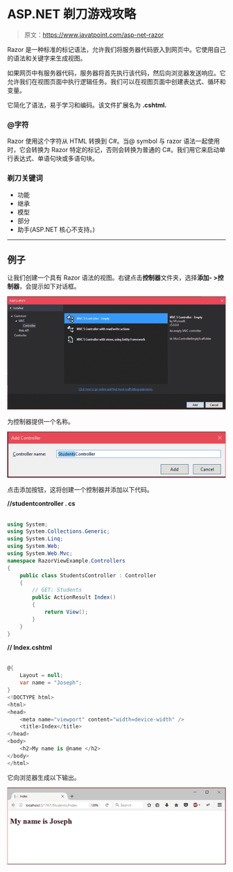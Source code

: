 # ASP.NET 剃刀游戏攻略

> 原文：<https://www.javatpoint.com/asp-net-razor>

Razor 是一种标准的标记语法，允许我们将服务器代码嵌入到网页中。它使用自己的语法和关键字来生成视图。

如果网页中有服务器代码，服务器将首先执行该代码，然后向浏览器发送响应。它允许我们在视图页面中执行逻辑任务。我们可以在视图页面中创建表达式、循环和变量。

它简化了语法，易于学习和编码。该文件扩展名为 **.cshtml.**

### @字符

Razor 使用这个字符从 HTML 转换到 C#。当@ symbol 与 razor 语法一起使用时，它会转换为 Razor 特定的标记，否则会转换为普通的 C#。我们用它来启动单行表达式、单语句块或多语句块。

### 剃刀关键词

*   功能
*   继承
*   模型
*   部分
*   助手(ASP.NET 核心不支持。)

* * *

## 例子

让我们创建一个具有 Razor 语法的视图。右键点击**控制器**文件夹，选择**添加- >控制器**，会提示如下对话框。

![ASP Razor 1](img/52eb885da8e8fb9dbb70faa31b801c78.png)

为控制器提供一个名称。

![ASP Razor 2](img/910f562a8daa68c7c0c021b8484d32b2.png)

点击添加按钮，这将创建一个控制器并添加以下代码。

**//studentcontroller . cs**

```cs

using System;
using System.Collections.Generic;
using System.Linq;
using System.Web;
using System.Web.Mvc;
namespace RazorViewExample.Controllers
{
    public class StudentsController : Controller
    {
        // GET: Students
        public ActionResult Index()
        {
            return View();
        }
    }
}

```

**// Index.cshtml**

```cs

@{
    Layout = null;
    var name = "Joseph";
}
<!DOCTYPE html>   
<html>
<head>
    <meta name="viewport" content="width=device-width" />
    <title>Index</title>
</head>
<body>
    <h2>My name is @name </h2>
</body>
</html>

```

它向浏览器生成以下输出。

![ASP Razor 3](img/b59372e5bb5e7599595096fe6619ccc7.png)